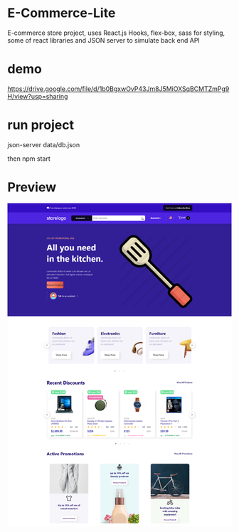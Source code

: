 # E-Commerce-Lite
E-commerce store project, uses React.js Hooks, flex-box, sass for styling, some of react libraries and JSON server to simulate back end API

# demo
https://drive.google.com/file/d/1b0BgxwOvP43Jm8J5MiOXSqBCMTZmPg9H/view?usp=sharing
# run project
json-server data/db.json

then 
npm start

# Preview
<p align="center">
  <img src="./public/assets/screenshot.png" width="700" title="hover text">
</p>
